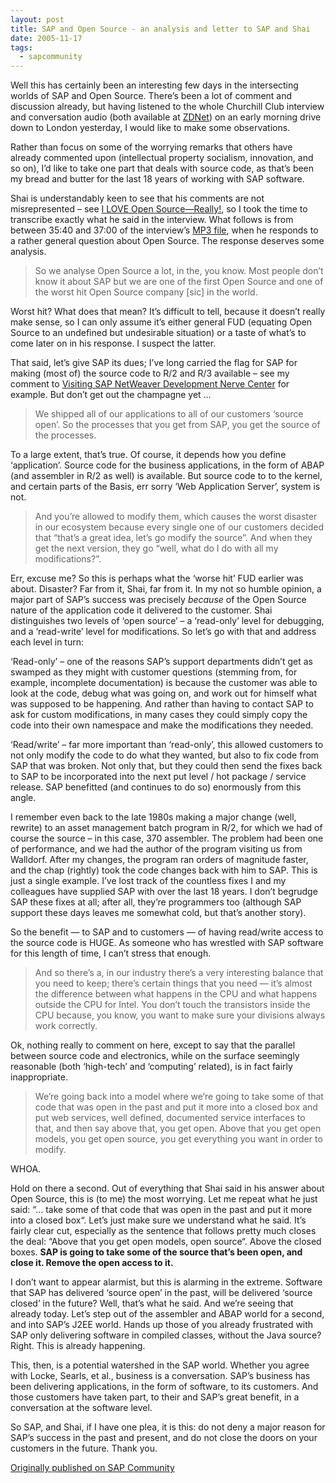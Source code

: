 ```yaml
---
layout: post
title: SAP and Open Source - an analysis and letter to SAP and Shai
date: 2005-11-17
tags:
  - sapcommunity
---
```

Well this has certainly been an interesting few days in the intersecting worlds of SAP and Open Source. There’s been a lot of comment and discussion already, but having listened to the whole Churchill Club interview and conversation audio (both available at [ZDNet](https://web.archive.org/web/20060624181250/http://blogs.zdnet.com/BTL/?p=2140)) on an early morning drive down to London yesterday, I would like to make some observations.

Rather than focus on some of the worrying remarks that others have already commented upon (intellectual property socialism, innovation, and so on), I’d like to take one part that deals with source code, as that’s been my bread and butter for the last 18 years of working with SAP software.

Shai is understandably keen to see that his comments are not misrepresented – see [I LOVE Open Source—Really!](https://web.archive.org/web/20220625165945/https://blogs.sap.com/2005/11/11/i-love-open-source-really/), so I took the time to transcribe exactly what he said in the interview. What follows is from between 35:40 and 37:00 of the interview’s [MP3 file](https://web.archive.org/web/20061209010350/http://i.i.com.com/cnwk.1d/i/z/e/200511/110905_CHC_EVENT.mp3), when he responds to a rather general question about Open Source. The response deserves some analysis.

> So we analyse Open Source a lot, in the, you know. Most people don’t know it about SAP but we are one of the first Open Source and one of the worst hit Open Source company [sic] in the world.

Worst hit? What does that mean? It’s difficult to tell, because it doesn’t really make sense, so I can only assume it’s either general FUD (equating Open Source to an undefined but undesirable situation) or a taste of what’s to come later on in his response. I suspect the latter.

That said, let’s give SAP its dues; I’ve long carried the flag for SAP for making (most of) the source code to R/2 and R/3 available – see my comment to [Visiting SAP NetWeaver Development Nerve Center](https://blogs.sap.com/2003/12/09/visiting-sap-netweaver-development-nerve-center/) for example. But don’t get out the champagne yet …

> We shipped all of our applications to all of our customers ‘source open’. So the processes that you get from SAP, you get the source of the processes.

To a large extent, that’s true. Of course, it depends how you define ‘application’. Source code for the business applications, in the form of ABAP (and assembler in R/2 as well) is available. But source code to to the kernel, and certain parts of the Basis, err sorry ‘Web Application Server’, system is not.

> And you’re allowed to modify them, which causes the worst disaster in our ecosystem because every single one of our customers decided that “that’s a great idea, let’s go modify the source”. And when they get the next version, they go “well, what do I do with all my modifications?”.

Err, excuse me? So this is perhaps what the ‘worse hit’ FUD earlier was about. Disaster? Far from it, Shai, far from it. In my not so humble opinion, a major part of SAP’s success was precisely *because* of the Open Source nature of the application code it delivered to the customer. Shai distinguishes two levels of ‘open source’ – a ‘read-only’ level for debugging, and a ‘read-write’ level for modifications. So let’s go with that and address each level in turn:

‘Read-only’ – one of the reasons SAP’s support departments didn’t get as swamped as they might with customer questions (stemming from, for example, incomplete documentation) is because the customer was able to look at the code, debug what was going on, and work out for himself what was supposed to be happening. And rather than having to contact SAP to ask for custom modifications, in many cases they could simply copy the code into their own namespace and make the modifications they needed.

‘Read/write’ – far more important than ‘read-only’, this allowed customers to not only modify the code to do what they wanted, but also to fix code from SAP that was broken. Not only that, but they could then send the fixes back to SAP to be incorporated into the next put level / hot package / service release. SAP benefitted (and continues to do so) enormously from this angle.

I remember even back to the late 1980s making a major change (well, rewrite) to an asset management batch program in R/2, for which we had of course the source – in this case, 370 assembler. The problem had been one of performance, and we had the author of the program visiting us from Walldorf. After my changes, the program ran orders of magnitude faster, and the chap (rightly) took the code changes back with him to SAP. This is just a single example. I’ve lost track of the countless fixes I and my colleagues have supplied SAP with over the last 18 years. I don’t begrudge SAP these fixes at all; after all, they’re programmers too (although SAP support these days leaves me somewhat cold, but that’s another story).

So the benefit — to SAP and to customers — of having read/write access to the source code is HUGE. As someone who has wrestled with SAP software for this length of time, I can’t stress that enough.

> And so there’s a, in our industry there’s a very interesting balance that you need to keep; there’s certain things that you need — it’s almost the difference between what happens in the CPU and what happens outside the CPU for Intel. You don’t touch the transistors inside the CPU because, you know, you want to make sure your divisions always work correctly.

Ok, nothing really to comment on here, except to say that the parallel between source code and electronics, while on the surface seemingly reasonable (both ‘high-tech’ and ‘computing’ related), is in fact fairly inappropriate.

> We’re going back into a model where we’re going to take some of that code that was open in the past and put it more into a closed box and put web services, well defined, documented service interfaces to that, and then say above that, you get open. Above that you get open models, you get open source, you get everything you want in order to modify.

WHOA.

Hold on there a second. Out of everything that Shai said in his answer about Open Source, this is (to me) the most worrying. Let me repeat what he just said: “… take some of that code that was open in the past and put it more into a closed box“. Let’s just make sure we understand what he said. It’s fairly clear cut, especially as the sentence that follows pretty much closes the deal: “Above that you get open models, open source“. Above the closed boxes. **SAP is going to take some of the source that’s been open, and close it. Remove the open access to it.**

I don’t want to appear alarmist, but this is alarming in the extreme. Software that SAP has delivered ‘source open’ in the past, will be delivered ‘source closed’ in the future? Well, that’s what he said. And we’re seeing that already today. Let’s step out of the assembler and ABAP world for a second, and into SAP’s J2EE world. Hands up those of you already frustrated with SAP only delivering software in compiled classes, without the Java source? Right. This is already happening.

This, then, is a potential watershed in the SAP world. Whether you agree with Locke, Searls, et al., business is a conversation. SAP’s business has been delivering applications, in the form of software, to its customers. And those customers have taken part, to their and SAP’s great benefit, in a conversation at the software level.

So SAP, and Shai, if I have one plea, it is this: do not deny a major reason for SAP’s success in the past and present, and do not close the doors on your customers in the future. Thank you.

[Originally published on SAP Community](https://blogs.sap.com/2005/11/17/sap-and-open-source-an-analysis-and-letter-to-sap-and-shai/)
